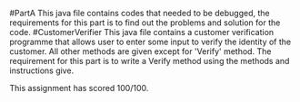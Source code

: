 #PartA
This java file contains codes that needed to be debugged, the requirements for this part is to find out the problems and solution for the code.
#CustomerVerifier
This java file contains a customer verification programme that allows user to enter some input to verify the identity of the customer.
All other methods are given except for 'Verify' method. The requirement for this part is to write a Verify method using the methods and instructions give.

This assignment has scored 100/100.
